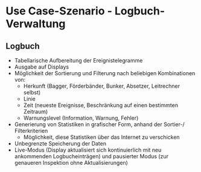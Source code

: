 # Use Case-Szenario - Logbuch-Verwaltung

## Logbuch

- Tabellarische Aufbereitung der Ereignistelegramme
- Ausgabe auf Displays
- Möglichkeit der Sortierung und Filterung nach beliebigen Kombinationen von:
  - Herkunft (Bagger, Förderbänder, Bunker, Absetzer, Leitrechner selbst)
  - Linie
  - Zeit (neueste Ereignisse, Beschränkung auf einen bestimmten Zeitraum)
  - Warnungslevel (Information, Warnung, Fehler)
- Generierung von Statistiken in grafischer Form, anhand der Sortier-/
  Filterkriterien
  - Möglichkeit, diese Statistiken über das Internet zu verschicken
- Unbegrenzte Speicherung der Daten
- Live-Modus (Display aktualisiert sich kontinuierlich mit neu ankommenden
  Logbucheinträgen) und pausierter Modus (zur genaueren Inspektion ohne
  Aktualisierungen)
